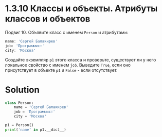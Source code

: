 # 1.3.10 Классы и объекты. Атрибуты классов и объектов

Подвиг 10. Объявите класс с именем `Person` и атрибутами:

```python
name: 'Сергей Балакирев'
job: 'Программист'
city: 'Москва'
```

Создайте экземпляр `p1` этого класса и проверьте, существует ли у него локальное свойство с именем `job`.
Выведите `True`, если оно присутствует в объекте `p1` и `False` - если отсутствует.

# Solution

```python
class Person:
    name = 'Сергей Балакирев'
    job = 'Программист'
    city = 'Москва'

p1 = Person()
print('name' in p1.__dict__)
```